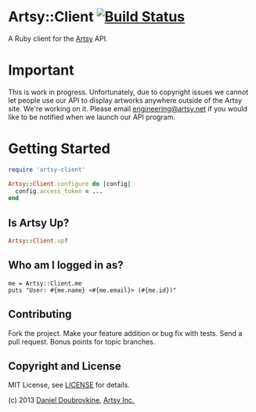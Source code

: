 Artsy::Client [![Build Status](https://travis-ci.org/artsy/artsy-ruby-client.png?branch=master)](https://travis-ci.org/dblock/mongoid-scroll)
===============

A Ruby client for the [Artsy](http://artsy.net) API.

Important
=========

This is work in progress. Unfortunately, due to copyright issues we cannot let people use our API to display artworks anywhere outside of the Artsy site. We're working on it. Please email engineering@artsy.net if you would like to be notified when we launch our API program.

Getting Started
===============

``` ruby
require 'artsy-client'

Artsy::Client.configure do |config|
  config.access_token = ...
end
```

Is Artsy Up?
------------

``` ruby
Artsy::Client.up?
```

Who am I logged in as?
----------------------

```
me = Artsy::Client.me
puts "User: #{me.name} <#{me.email}> (#{me.id})"
```

Contributing
------------

Fork the project. Make your feature addition or bug fix with tests. Send a pull request. Bonus points for topic branches.

Copyright and License
---------------------

MIT License, see [LICENSE](http://github.com/dblock/mongoid-scroll/raw/master/LICENSE.md) for details.

(c) 2013 [Daniel Doubrovkine](http://github.com/dblock), [Artsy Inc.](http://artsy.net)
